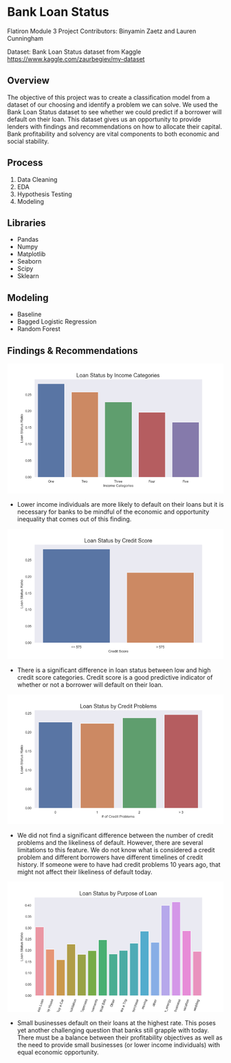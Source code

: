# Bank Loan Status 

Flatiron Module 3 Project
Contributors: Binyamin Zaetz and Lauren Cunningham 

Dataset: Bank Loan Status dataset from Kaggle
https://www.kaggle.com/zaurbegiev/my-dataset


## Overview 

The objective of this project was to create a classification model from a dataset of our choosing and identify a problem we can solve. We used the Bank Loan Status dataset to see whether we could predict if a borrower will default on their loan. This dataset gives us an opportunity to provide lenders with findings and recommendations on how to allocate their capital. Bank profitability and solvency are vital components to both economic and social stability. 


## Process 

1. Data Cleaning
2. EDA
3. Hypothesis Testing
4. Modeling


## Libraries

- Pandas
- Numpy 
- Matplotlib
- Seaborn
- Scipy
- Sklearn


## Modeling

- Baseline
- Bagged Logistic Regression 
- Random Forest 

## Findings & Recommendations 

![Image](/visualizations/income.png)

- Lower income individuals are more likely to default on their loans but it is necessary for banks to be mindful of the economic and opportunity inequality that comes out of this finding. 


![Image](/visualizations/credit_score.png)

- There is a significant difference in loan status between low and high credit score categories. Credit score is a good predictive indicator of whether or not a borrower will default on their loan. 


![Image](/visualizations/credit_probs.png)

- We did not find a significant difference between the number of credit problems and the likeliness of default. However, there are several limitations to this feature. We do not know what is considered a credit problem and different borrowers have different timelines of credit history. If someone were to have had credit problems 10 years ago, that might not affect their likeliness of default today. 


![Image](/visualizations/purpose.png)

- Small businesses default on their loans at the highest rate. This poses yet another challenging question that banks still grapple with today. There must be a balance between their profitability objectives as well as the need to provide small businesses (or lower income individuals) with equal economic opportunity. 


